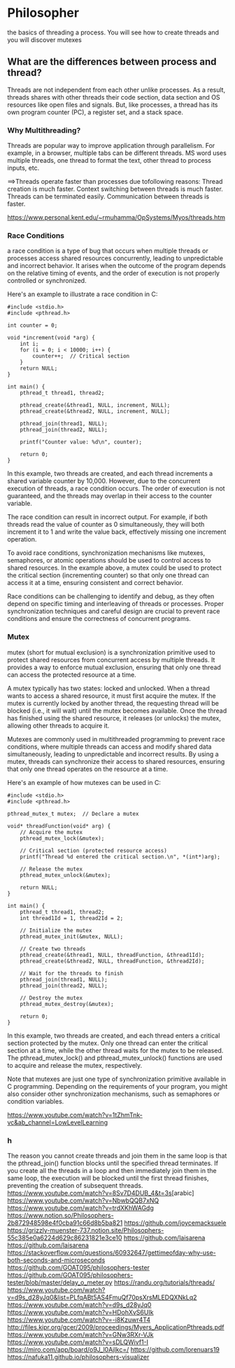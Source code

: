 # Philosopher

the basics of threading a process. You will see how to create threads and you will discover mutexes

## What are the differences between process and thread?

Threads are not independent from each other unlike processes. As a result, threads shares with other threads their code section, data section and OS resources like open files and signals. But, like processes, a thread has its own program counter (PC), a register set, and a stack space.

### Why Multithreading?

 Threads are popular way to improve application through parallelism. For example, in a browser, multiple tabs can be different threads. MS word uses multiple threads, one thread to format the text, other thread to process inputs, etc.

==>Threads operate faster than processes due tofollowing reasons:
Thread creation is much faster.
Context switching between threads is much faster.
Threads can be terminated easily.
Communication between threads is faster.

<https://www.personal.kent.edu/~rmuhamma/OpSystems/Myos/threads.htm>

### Race Conditions

 a race condition is a type of bug that occurs when multiple threads or processes access shared resources concurrently, leading to unpredictable and incorrect behavior. It arises when the outcome of the program depends on the relative timing of events, and the order of execution is not properly controlled or synchronized.

Here's an example to illustrate a race condition in C:

```
#include <stdio.h>
#include <pthread.h>

int counter = 0;

void *increment(void *arg) {
    int i;
    for (i = 0; i < 10000; i++) {
        counter++;  // Critical section
    }
    return NULL;
}

int main() {
    pthread_t thread1, thread2;

    pthread_create(&thread1, NULL, increment, NULL);
    pthread_create(&thread2, NULL, increment, NULL);

    pthread_join(thread1, NULL);
    pthread_join(thread2, NULL);

    printf("Counter value: %d\n", counter);

    return 0;
}
```

In this example, two threads are created, and each thread increments a shared variable counter by 10,000. However, due to the concurrent execution of threads, a race condition occurs. The order of execution is not guaranteed, and the threads may overlap in their access to the counter variable.

The race condition can result in incorrect output. For example, if both threads read the value of counter as 0 simultaneously, they will both increment it to 1 and write the value back, effectively missing one increment operation.

To avoid race conditions, synchronization mechanisms like mutexes, semaphores, or atomic operations should be used to control access to shared resources. In the example above, a mutex could be used to protect the critical section (incrementing counter) so that only one thread can access it at a time, ensuring consistent and correct behavior.

Race conditions can be challenging to identify and debug, as they often depend on specific timing and interleaving of threads or processes. Proper synchronization techniques and careful design are crucial to prevent race conditions and ensure the correctness of concurrent programs.

### Mutex

mutex (short for mutual exclusion) is a synchronization primitive used to protect shared resources from concurrent access by multiple threads. It provides a way to enforce mutual exclusion, ensuring that only one thread can access the protected resource at a time.

A mutex typically has two states: locked and unlocked. When a thread wants to access a shared resource, it must first acquire the mutex. If the mutex is currently locked by another thread, the requesting thread will be blocked (i.e., it will wait) until the mutex becomes available. Once the thread has finished using the shared resource, it releases (or unlocks) the mutex, allowing other threads to acquire it.

Mutexes are commonly used in multithreaded programming to prevent race conditions, where multiple threads can access and modify shared data simultaneously, leading to unpredictable and incorrect results. By using a mutex, threads can synchronize their access to shared resources, ensuring that only one thread operates on the resource at a time.

Here's an example of how mutexes can be used in C:

```
#include <stdio.h>
#include <pthread.h>

pthread_mutex_t mutex;  // Declare a mutex

void* threadFunction(void* arg) {
    // Acquire the mutex
    pthread_mutex_lock(&mutex);

    // Critical section (protected resource access)
    printf("Thread %d entered the critical section.\n", *(int*)arg);

    // Release the mutex
    pthread_mutex_unlock(&mutex);

    return NULL;
}

int main() {
    pthread_t thread1, thread2;
    int thread1Id = 1, thread2Id = 2;

    // Initialize the mutex
    pthread_mutex_init(&mutex, NULL);

    // Create two threads
    pthread_create(&thread1, NULL, threadFunction, &thread1Id);
    pthread_create(&thread2, NULL, threadFunction, &thread2Id);

    // Wait for the threads to finish
    pthread_join(thread1, NULL);
    pthread_join(thread2, NULL);

    // Destroy the mutex
    pthread_mutex_destroy(&mutex);

    return 0;
}

```

In this example, two threads are created, and each thread enters a critical section protected by the mutex. Only one thread can enter the critical section at a time, while the other thread waits for the mutex to be released. The pthread_mutex_lock() and pthread_mutex_unlock() functions are used to acquire and release the mutex, respectively.

Note that mutexes are just one type of synchronization primitive available in C programming. Depending on the requirements of your program, you might also consider other synchronization mechanisms, such as semaphores or condition variables.

<https://www.youtube.com/watch?v=1tZhmTnk-vc&ab_channel=LowLevelLearning>

### h

The reason you cannot create threads and join them in the same loop is that the pthread_join() function blocks until the specified thread terminates. If you create all the threads in a loop and then immediately join them in the same loop, the execution will be blocked until the first thread finishes, preventing the creation of subsequent threads.
<https://www.youtube.com/watch?v=8Sv7D4DUB_4&t=3s>[arabic]
<https://www.youtube.com/watch?v=NbwbQQB7xNQ>
<https://www.youtube.com/watch?v=trdXKhWAGdg>
<https://www.notion.so/Philosophers-2b872948598e4f0cba91c66d8b5ba821>
<https://github.com/joycemacksuele>
<https://grizzly-muenster-737.notion.site/Philosophers-55c385e0a6224d629c86231821e3ce10>
<https://github.com/laisarena>
<https://github.com/laisarena>
<https://stackoverflow.com/questions/60932647/gettimeofday-why-use-both-seconds-and-microseconds>
<https://github.com/GOAT095/philosophers-tester>
<https://github.com/GOAT095/philosophers-tester/blob/master/delay_o_meter.py>
<https://randu.org/tutorials/threads/>
<https://www.youtube.com/watch?v=d9s_d28yJq0&list=PLfqABt5AS4FmuQf70psXrsMLEDQXNkLq2>
<https://www.youtube.com/watch?v=d9s_d28yJq0>
<https://www.youtube.com/watch?v=HDohXvS6UIk>
<https://www.youtube.com/watch?v=-i8Kzuwr4T4>
<http://files.kipr.org/gcer/2009/proceedings/Myers_ApplicationPthreads.pdf>
<https://www.youtube.com/watch?v=GNw3RXr-VJk>
<https://www.youtube.com/watch?v=sDLQWivf1-I>
<https://miro.com/app/board/o9J_l0AjIkc=/>
<https://github.com/lorenuars19>
<https://nafuka11.github.io/philosophers-visualizer>
